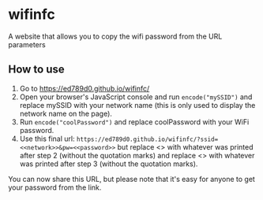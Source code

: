 # wifinfc
A website that allows you to copy the wifi password from the URL parameters
## How to use
1. Go to https://ed789d0.github.io/wifinfc/
2. Open your browser's JavaScript console and run `encode("mySSID")` and replace mySSID with your network name (this is only used to display the network name on the page).
3. Run `encode("coolPassword")` and replace coolPassword with your WiFi password.
4. Use this final url: `https://ed789d0.github.io/wifinfc/?ssid=<<network>>&pw=<<password>>` but replace <<network>> with whatever was printed after step 2 (without the quotation marks) and replace <<password>> with whatever was printed after step 3 (without the quotation marks).

You can now share this URL, but please note that it's easy for anyone to get your password from the link.
